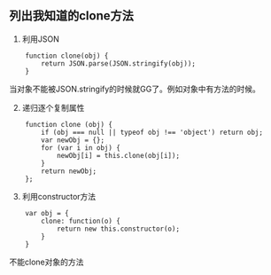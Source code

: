 ## 列出我知道的clone方法

1. 利用JSON  
````
    function clone(obj) {
        return JSON.parse(JSON.stringify(obj));
    }
````
当对象不能被JSON.stringify的时候就GG了。例如对象中有方法的时候。

2. 递归逐个复制属性
````  
    function clone (obj) {
        if (obj === null || typeof obj !== 'object') return obj;
        var newObj = {};
        for (var i in obj) {
            newObj[i] = this.clone(obj[i]);
        }
        return newObj;
    };
````

3. 利用constructor方法
````
    var obj = {
        clone: function(o) {
            return new this.constructor(o);
        }
    }
````
不能clone对象的方法

